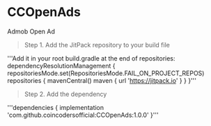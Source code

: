 # CCOpenAds
Admob Open Ad

> Step 1. Add the JitPack repository to your build file

'''Add it in your root build.gradle at the end of repositories:
dependencyResolutionManagement {
		repositoriesMode.set(RepositoriesMode.FAIL_ON_PROJECT_REPOS)
		repositories {
			mavenCentral()
			maven { url 'https://jitpack.io' }
		}
	}'''

> Step 2. Add the dependency

'''dependencies {
	        implementation 'com.github.coincodersofficial:CCOpenAds:1.0.0'
	}'''
